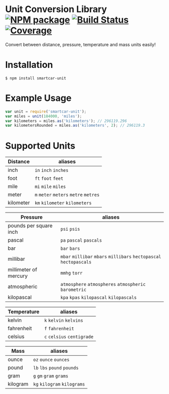 # Unit Conversion Library [![NPM package][npm-image]][npm-url] [![Build Status][ci-image]][ci-url] [![Coverage][coverage-image]][coverage-url]

Convert between distance, pressure, temperature and mass units easily!

# Installation

`$ npm install smartcar-unit`

# Example Usage

```javascript
var unit = require('smartcar-unit');
var miles = unit(184000, 'miles');
var kilometers = miles.as('kilometers'); // 296119.296
var kilometersRounded = miles.as('kilometers', 2); // 296119.3
```

# Supported Units

| Distance | aliases |
|----------|---------|
| inch | `in` `inch` `inches`|
| foot | `ft` `foot` `feet` |
| mile | `mi` `mile` `miles` |
| meter | `m` `meter` `meters` `metre` `metres` |
| kilometer | `km` `kilometer` `kilometers` |

| Pressure | aliases |
|----------|---------|
| pounds per square inch| `psi` `psis` |
| pascal | `pa` `pascal` `pascals` |
| bar | `bar` `bars` |
| millibar | `mbar` `millibar` `mbars` `millibars` `hectopascal` `hectopascals` |
| millimeter of mercury | `mmhg` `torr` |
| atmospheric | `atmosphere` `atmospheres` `atmospheric` `barometric` |
| kilopascal | `kpa` `kpas` `kilopascal` `kilopascals` |

| Temperature | aliases |
| ----------- | ------- |
| kelvin | `k` `kelvin` `kelvins` |
| fahrenheit | `f` `fahrenheit` |
| celsius | `c` `celsius` `centigrade` |

| Mass | aliases |
| ---- | ------- |
| ounce | `oz` `ounce` `ounces` |
| pound | `lb` `lbs` `pound` `pounds` |
| gram | `g` `gm` `gram` `grams` |
| kilogram | `kg` `kilogram` `kilograms` |

[npm-url]: https://www.npmjs.com/package/smartcar-unit
[npm-image]: https://img.shields.io/npm/v/smartcar-unit.svg?style=flat-square

[ci-url]: https://travis-ci.org/smartcar/unit
[ci-image]: https://img.shields.io/travis/smartcar/unit/master.svg?style=flat-square

[coverage-url]: https://codecov.io/gh/smartcar/unit
[coverage-image]: https://img.shields.io/codecov/c/github/smartcar/unit/master.svg?style=flat-square
